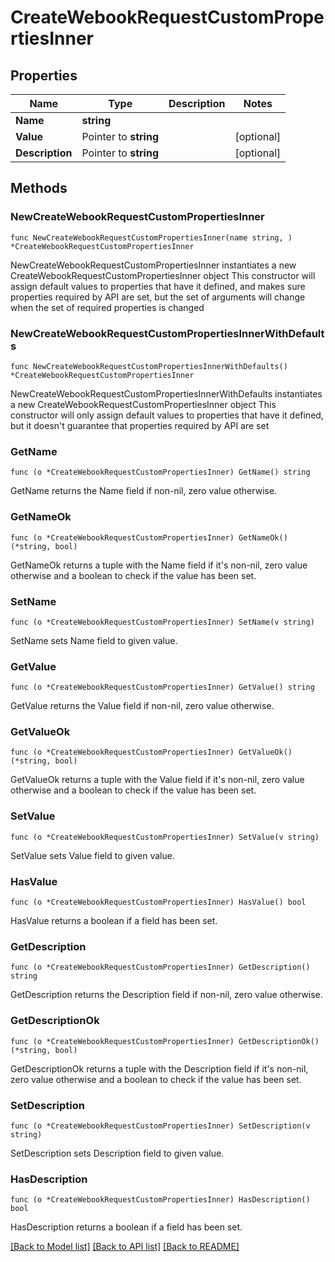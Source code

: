 # CreateWebookRequestCustomPropertiesInner

## Properties

Name | Type | Description | Notes
------------ | ------------- | ------------- | -------------
**Name** | **string** |  | 
**Value** | Pointer to **string** |  | [optional] 
**Description** | Pointer to **string** |  | [optional] 

## Methods

### NewCreateWebookRequestCustomPropertiesInner

`func NewCreateWebookRequestCustomPropertiesInner(name string, ) *CreateWebookRequestCustomPropertiesInner`

NewCreateWebookRequestCustomPropertiesInner instantiates a new CreateWebookRequestCustomPropertiesInner object
This constructor will assign default values to properties that have it defined,
and makes sure properties required by API are set, but the set of arguments
will change when the set of required properties is changed

### NewCreateWebookRequestCustomPropertiesInnerWithDefaults

`func NewCreateWebookRequestCustomPropertiesInnerWithDefaults() *CreateWebookRequestCustomPropertiesInner`

NewCreateWebookRequestCustomPropertiesInnerWithDefaults instantiates a new CreateWebookRequestCustomPropertiesInner object
This constructor will only assign default values to properties that have it defined,
but it doesn't guarantee that properties required by API are set

### GetName

`func (o *CreateWebookRequestCustomPropertiesInner) GetName() string`

GetName returns the Name field if non-nil, zero value otherwise.

### GetNameOk

`func (o *CreateWebookRequestCustomPropertiesInner) GetNameOk() (*string, bool)`

GetNameOk returns a tuple with the Name field if it's non-nil, zero value otherwise
and a boolean to check if the value has been set.

### SetName

`func (o *CreateWebookRequestCustomPropertiesInner) SetName(v string)`

SetName sets Name field to given value.


### GetValue

`func (o *CreateWebookRequestCustomPropertiesInner) GetValue() string`

GetValue returns the Value field if non-nil, zero value otherwise.

### GetValueOk

`func (o *CreateWebookRequestCustomPropertiesInner) GetValueOk() (*string, bool)`

GetValueOk returns a tuple with the Value field if it's non-nil, zero value otherwise
and a boolean to check if the value has been set.

### SetValue

`func (o *CreateWebookRequestCustomPropertiesInner) SetValue(v string)`

SetValue sets Value field to given value.

### HasValue

`func (o *CreateWebookRequestCustomPropertiesInner) HasValue() bool`

HasValue returns a boolean if a field has been set.

### GetDescription

`func (o *CreateWebookRequestCustomPropertiesInner) GetDescription() string`

GetDescription returns the Description field if non-nil, zero value otherwise.

### GetDescriptionOk

`func (o *CreateWebookRequestCustomPropertiesInner) GetDescriptionOk() (*string, bool)`

GetDescriptionOk returns a tuple with the Description field if it's non-nil, zero value otherwise
and a boolean to check if the value has been set.

### SetDescription

`func (o *CreateWebookRequestCustomPropertiesInner) SetDescription(v string)`

SetDescription sets Description field to given value.

### HasDescription

`func (o *CreateWebookRequestCustomPropertiesInner) HasDescription() bool`

HasDescription returns a boolean if a field has been set.


[[Back to Model list]](../README.md#documentation-for-models) [[Back to API list]](../README.md#documentation-for-api-endpoints) [[Back to README]](../README.md)


